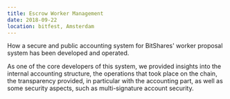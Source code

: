 ```yaml
---
title: Escrow Worker Management
date: 2018-09-22
location: bitfest, Amsterdam
---
```


How a secure and public accounting system for BitShares' worker proposal system
has been developed and operated.

As one of the core developers of this system, we provided insights into the
internal accounting structure, the operations that took place on the chain, the
transparency provided, in particular with the accounting part, as well as
some security aspects, such as multi-signature account security.
